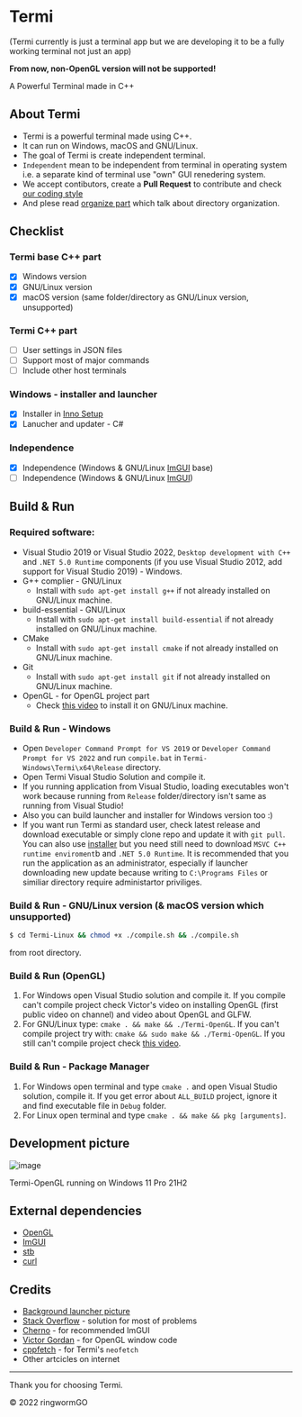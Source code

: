 # Termi
(Termi currently is just a terminal app but we are developing it to be a fully working terminal not just an app)

**From now, non-OpenGL version will not be supported!**

A Powerful Terminal made in C++

## About Termi
- Termi is a powerful terminal made using C++.
- It can run on Windows, macOS and GNU/Linux.
- The goal of Termi is create independent terminal.
- ```Independent``` mean to be independent from terminal in operating system i.e. a separate kind of terminal use "own" GUI renedering system.
- We accept contibutors, create a **Pull Request** to contribute and check [our coding style](https://github.com/ringwormGO-organization/Termi/blob/main/CONTRIBUTING.md#coding-sytle-for-pull-requests)
- And plese read [organize part](https://github.com/ringwormGO-organization/Termi/blob/main/CONTRIBUTING.md#code-organization) which talk about directory organization.

## Checklist
### Termi base C++ part
- [x] Windows version
- [x] GNU/Linux version
- [x] macOS version (same folder/directory as GNU/Linux version, unsupported)

### Termi C++ part
- [ ] User settings in JSON files
- [ ] Support most of major commands
- [ ] Include other host terminals

### Windows - installer and launcher
- [x] Installer in [Inno Setup](https://github.com/jrsoftware/issrc)
- [x] Lanucher and updater - C#

### Independence
- [x] Independence (Windows & GNU/Linux [ImGUI](https://github.com/ocornut/imgui) base)
- [ ] Independence (Windows & GNU/Linux [ImGUI](https://github.com/ocornut/imgui))

## Build & Run
### Required software:
- Visual Studio 2019 or Visual Studio 2022, ```Desktop development with C++``` and ```.NET 5.0 Runtime``` components (if you use Visual Studio 2012, add support for Visual Studio 2019) - Windows.
- G++ complier - GNU/Linux
  - Install with ```sudo apt-get install g++``` if not already installed on GNU/Linux machine.
- build-essential - GNU/Linux
  - Install with ```sudo apt-get install build-essential``` if not already installed on GNU/Linux machine.
- CMake
  - Install with ```sudo apt-get install cmake``` if not already installed on GNU/Linux machine.
- Git
  - Install with ```sudo apt-get install git``` if not already installed on GNU/Linux machine.
- OpenGL - for OpenGL project part
  - Check [this video](https://www.youtube.com/watch?v=643CUhCoyCo) to install it on GNU/Linux machine.

### Build & Run - Windows
- Open ```Developer Command Prompt for VS 2019``` or ```Developer Command Prompt for VS 2022``` and run ```compile.bat``` in `Termi-Windows\Termi\x64\Release` directory.
- Open Termi Visual Studio Solution and compile it.
- If you running application from Visual Studio, loading executables won't work because running from ```Release``` folder/directory isn't same as running from Visual Studio!
- Also you can build launcher and installer for Windows version too :)
- If you want run Termi as standard user, check latest release and download executable or simply clone repo and update it with ```git pull```. You can also use [installer](https://github.com/ringwormGO-organization/Termi/blob/main/Termi-Windows/Installer/Termi.exe) but you need still need to download ```MSVC C++ runtime enviroment```b and ```.NET 5.0 Runtime```. It is recommended that you run the application as an administrator, especially if launcher downloading new update because writing to ```C:\Programs Files``` or similiar directory require administartor priviliges.


### Build & Run - GNU/Linux version (& macOS version which unsupported)
```sh
$ cd Termi-Linux && chmod +x ./compile.sh && ./compile.sh
```
from root directory.

### Build & Run (OpenGL)
1. For Windows open Visual Studio solution and compile it. If you compile can't compile project check Victor's video on installing OpenGL (first public video on channel) and video about OpenGL and GLFW.
2. For GNU/Linux type: ```cmake . && make && ./Termi-OpenGL```. If you can't compile project try with: ```cmake && sudo make && ./Termi-OpenGL```. If you still can't compile project check [this video](https://www.youtube.com/watch?v=643CUhCoyCo).

### Build & Run - Package Manager
1. For Windows open terminal and type ```cmake .``` and open Visual Studio solution, compile it. If you get error about ```ALL_BUILD``` project, ignore it and find executable file in ```Debug``` folder.
2. For Linux open terminal and type ```cmake . && make && pkg [arguments]```.

## Development picture
![image](https://user-images.githubusercontent.com/83548580/157011432-f1dc9427-e490-4873-919b-ee0e927bd549.png)

Termi-OpenGL running on Windows 11 Pro 21H2

## External dependencies
- [OpenGL](https://www.opengl.org/)
- [ImGUI](https://github.com/ocornut/imgui)
- [stb](https://github.com/nothings/stb)
- [curl](https://github.com/curl/curl)

## Credits
- [Background launcher picture](https://pixabay.com/photos/leaf-maple-autumn-foliage-botany-3865014/)
- [Stack Overflow](https://stackoverflow.com/) - solution for most of problems
- [Cherno](https://www.youtube.com/c/TheChernoProject) - for recommended ImGUI
- [Victor Gordan](https://www.youtube.com/c/VictorGordan) - for OpenGL window code
- [cppfetch](https://github.com/Phate6660/cppfetch) - for Termi's `neofetch`
- Other artcicles on internet
____________________________________

Thank you for choosing Termi.

© 2022 ringwormGO
